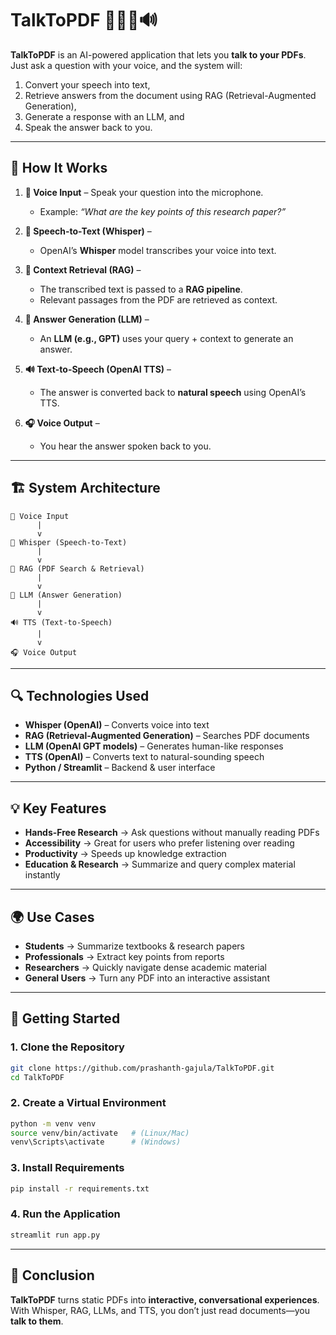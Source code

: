# TalkToPDF 🎤📖🤖🔊

**TalkToPDF** is an AI-powered application that lets you **talk to your PDFs**.  
Just ask a question with your voice, and the system will:  
1. Convert your speech into text,  
2. Retrieve answers from the document using RAG (Retrieval-Augmented Generation),  
3. Generate a response with an LLM, and  
4. Speak the answer back to you.  

---

## 🚀 How It Works

1. **🎤 Voice Input** – Speak your question into the microphone.  
   - Example: *“What are the key points of this research paper?”*  

2. **📝 Speech-to-Text (Whisper)** –  
   - OpenAI’s **Whisper** model transcribes your voice into text.  

3. **📖 Context Retrieval (RAG)** –  
   - The transcribed text is passed to a **RAG pipeline**.  
   - Relevant passages from the PDF are retrieved as context.  

4. **🤖 Answer Generation (LLM)** –  
   - An **LLM (e.g., GPT)** uses your query + context to generate an answer.  

5. **🔊 Text-to-Speech (OpenAI TTS)** –  
   - The answer is converted back to **natural speech** using OpenAI’s TTS.  

6. **🎧 Voice Output** –  
   - You hear the answer spoken back to you.  

---

## 🏗️ System Architecture

```
🎤 Voice Input
      |
      v
📝 Whisper (Speech-to-Text)
      |
      v
📖 RAG (PDF Search & Retrieval)
      |
      v
🤖 LLM (Answer Generation)
      |
      v
🔊 TTS (Text-to-Speech)
      |
      v
🎧 Voice Output
```

---

## 🔍 Technologies Used

- **Whisper (OpenAI)** – Converts voice into text  
- **RAG (Retrieval-Augmented Generation)** – Searches PDF documents  
- **LLM (OpenAI GPT models)** – Generates human-like responses  
- **TTS (OpenAI)** – Converts text to natural-sounding speech  
- **Python / Streamlit** – Backend & user interface  

---

## 💡 Key Features

- **Hands-Free Research** → Ask questions without manually reading PDFs  
- **Accessibility** → Great for users who prefer listening over reading  
- **Productivity** → Speeds up knowledge extraction  
- **Education & Research** → Summarize and query complex material instantly  

---

## 🌍 Use Cases

- **Students** → Summarize textbooks & research papers  
- **Professionals** → Extract key points from reports  
- **Researchers** → Quickly navigate dense academic material  
- **General Users** → Turn any PDF into an interactive assistant  

---

## 📌 Getting Started

### 1. Clone the Repository
```bash
git clone https://github.com/prashanth-gajula/TalkToPDF.git
cd TalkToPDF
```

### 2. Create a Virtual Environment
```bash
python -m venv venv
source venv/bin/activate   # (Linux/Mac)
venv\Scripts\activate      # (Windows)
```

### 3. Install Requirements
```bash
pip install -r requirements.txt
```

### 4. Run the Application
```bash
streamlit run app.py
```

---

## 📌 Conclusion

**TalkToPDF** turns static PDFs into **interactive, conversational experiences**.  
With Whisper, RAG, LLMs, and TTS, you don’t just read documents—you **talk to them**.  
